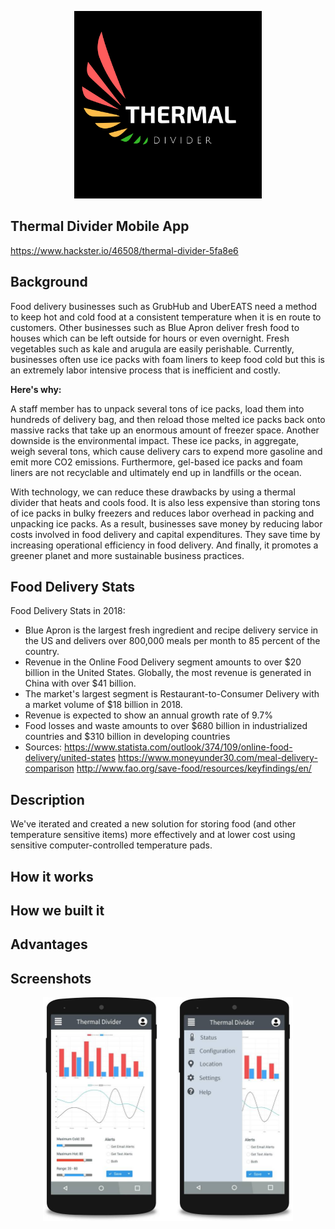 <p align="center">
    <img src="screenshots/thermal_divider.png" width="300"/>
</p>


Thermal Divider Mobile App
---

https://www.hackster.io/46508/thermal-divider-5fa8e6

Background
-------------------

Food delivery businesses such as GrubHub and UberEATS need a method to keep hot and cold food at a consistent temperature when it is en route to customers. Other businesses such as Blue Apron deliver fresh food to houses which can be left outside for hours or even overnight. Fresh vegetables such as kale and arugula are easily perishable. Currently, businesses often use ice packs with foam liners to keep food cold but this is an extremely labor intensive process that is inefficient and costly. 

<b>Here's why:</b>

A staff member has to unpack several tons of ice packs, load them into hundreds of delivery bag, and then reload those melted ice packs back onto massive racks that take up an enormous amount of freezer space. Another downside is the environmental impact. These ice packs, in aggregate, weigh several tons, which cause delivery cars to expend more gasoline and emit more CO2 emissions. Furthermore, gel-based ice packs and foam liners are not recyclable and ultimately end up in landfills or the ocean. 

With technology, we can reduce these drawbacks by using a thermal divider that heats and cools food. It is also less expensive than storing tons of ice packs in bulky freezers and reduces labor overhead in packing and unpacking ice packs. As a result, businesses save money by reducing labor costs involved in food delivery and capital expenditures. They save time by increasing operational efficiency in food delivery. And finally, it promotes a greener planet and more sustainable business practices.


Food Delivery Stats
-------------

Food Delivery Stats in 2018:
* Blue Apron is the largest fresh ingredient and recipe delivery service in the US and delivers over 800,000 meals per month to 85 percent of the country.
* Revenue in the Online Food Delivery segment amounts to over $20 billion in the United States.
Globally, the most revenue is generated in China with over $41 billion.
* The market's largest segment is Restaurant-to-Consumer Delivery with a market volume of $18 billion in 2018.
* Revenue is expected to show an annual growth rate of 9.7%
* Food losses and waste amounts to over $680 billion in industrialized countries and $310 billion in developing countries
* Sources: https://www.statista.com/outlook/374/109/online-food-delivery/united-states
  https://www.moneyunder30.com/meal-delivery-comparison
  http://www.fao.org/save-food/resources/keyfindings/en/

Description
-------------

We've iterated and created a new solution for storing food (and other temperature sensitive items) more effectively and at lower cost using sensitive computer-controlled temperature pads.

How it works
----------------

How we built it
--------------------

Advantages
-------------------------

Screenshots
--------------------

<p align="center">
    <img src="screenshots/splitter.jpg" width="400"/>
</p>
